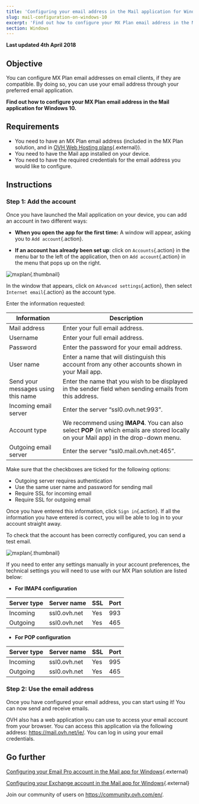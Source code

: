 ```yaml
---
title: 'Configuring your email address in the Mail application for Windows 10'
slug: mail-configuration-on-windows-10
excerpt: 'Find out how to configure your MX Plan email address in the Mail app for Windows 10.'
section: Windows
---
```


**Last updated 4th April 2018**

## Objective

You can configure MX Plan email addresses on email clients, if they are compatible. By doing so, you can use your email address through your preferred email application.

**Find out how to configure your MX Plan email address in the Mail application for Windows 10.**

## Requirements

- You need to have an MX Plan email address (included in the MX Plan solution, and in [OVH Web Hosting plans](https://www.ovh.ie/web-hosting/){.external}).
- You need to have the Mail app installed on your device.
- You need to have the required credentials for the email address you would like to configure.

## Instructions

### Step 1: Add the account

Once you have launched the Mail application on your device, you can add an account in two different ways:

- **When you open the app for the first time:** A window will appear, asking you to `Add account`{.action}.

- **If an account has already been set up**: click on `Accounts`{.action} in the menu bar to the left of the application, then on `Add account`{.action} in the menu that pops up on the right.

![mxplan](images/configuration-mail-windows-step1.png){.thumbnail}

In the window that appears, click on `Advanced settings`{.action}, then select `Internet email`{.action} as the account type.

Enter the information requested:

|Information|Description|
|---|---|
|Mail address|Enter your full email address.|
|Username|Enter your full email address.|
|Password|Enter the password for your email address.|
|User name|Enter a name that will distinguish this account from any other accounts shown in your Mail app.|
|Send your messages using this name|Enter the name that you wish to be displayed in the sender field when sending emails from this address.|
|Incoming email server|Enter the server “ssl0.ovh.net:993”.|
|Account type|We recommend using **IMAP4**. You can also select **POP** (in which emails are stored locally on your Mail app) in the drop-down menu.|
|Outgoing email server|Enter the server “ssl0.mail.ovh.net:465”.|

Make sure that the checkboxes are ticked for the following options:

- Outgoing server requires authentication
- Use the same user name and password for sending mail
- Require SSL for incoming email
- Require SSL for outgoing email

Once you have entered this information, click `Sign in`{.action}. If all the information you have entered is correct, you will be able to log in to your account straight away.

To check that the account has been correctly configured, you can send a test email.

![mxplan](images/configuration-mail-windows-step2.png){.thumbnail}

If you need to enter any settings manually in your account preferences, the technical settings you will need to use with our MX Plan solution are listed below:

- **For IMAP4 configuration**

|Server type|Server name|SSL|Port|
|---|---|---|---|
|Incoming|ssl0.ovh.net|Yes|993|
|Outgoing|ssl0.ovh.net|Yes|465|

- **For POP configuration**

|Server type|Server name|SSL|Port|
|---|---|---|---|
|Incoming|ssl0.ovh.net|Yes|995|
|Outgoing|ssl0.ovh.net|Yes|465|

### Step 2: Use the email address

Once you have configured your email address, you can start using it! You can now send and receive emails.

OVH also has a web application you can use to access your email account from your browser. You can access this application via the following address: <https://mail.ovh.net/ie/>. You can log in using your email credentials.
 
## Go further

[Configuring your Email Pro account in the Mail app for Windows](https://docs.ovh.com/ie/en/emails-pro/mail-configuration-windows-10/){.external}

[Configuring your Exchange account in the Mail app for Windows](https://docs.ovh.com/ie/en/microsoft-collaborative-solutions/mail-configuration-windows-10/){.external}

Join our community of users on <https://community.ovh.com/en/>.
